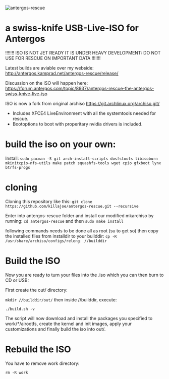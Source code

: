 ![antergos-rescue](http://antergos.kamprad.net/antergos-rescue/images/rescue-desktop.png)
# a swiss-knife USB-Live-ISO for Antergos
!!!!!!! ISO IS NOT JET READY IT IS UNDER HEAVY DEVELOPMENT: DO NOT USE FOR RESCUE ON IMPORTANT DATA !!!!!!! 

Latest builds are aviable over my webside: http://antergos.kamprad.net/antergos-rescue/release/

Discussion on the ISO will happen here: https://forum.antergos.com/topic/8937/antergos-rescue-the-antergos-swiss-knive-live-iso

ISO is now a fork from original archiso https://git.archlinux.org/archiso.git/ 

* Includes XFCE4 LiveEnvironment with all the systemtools needed for rescue.
* Bootoptions to boot with properitary nvidia drivers is included.

# build the iso on your own:

Install: 
`sudo pacman -S git arch-install-scripts dosfstools libisoburn mkinitcpio-nfs-utils make patch squashfs-tools wget cpio gfxboot lynx btrfs-progs`

# cloning

Cloning this repository like this: `git clone https://github.com/killajoe/antergos-rescue.git --recursive`

Enter into antergos-rescue folder and install our modified mkarchiso by running: `cd antergos-rescue` and then `sudo make install`

following commands needs to be done all as root (su to get so) then copy the installed files from installdir to your builddir: `cp -R /usr/share/archiso/configs/releng  //builddir`

# Build the ISO

Now you are ready to turn your files into the .iso which you can then burn to CD or USB:

First create the out/ directory:

`mkdir //builddir/out/` then inside //builddir, execute:

`./build.sh -v`

The script will now download and install the packages you specified to work/*/airootfs, create the kernel and init images, apply your customizations and finally build the iso into out/.

# Rebuild the ISO

You have to remove work directory:

`rm -R work`
